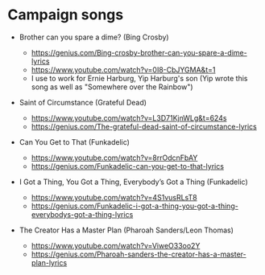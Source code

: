 # Campaign songs

* Brother can you spare a dime? (Bing Crosby)
  * https://genius.com/Bing-crosby-brother-can-you-spare-a-dime-lyrics
  * https://www.youtube.com/watch?v=0I8-CbJYGMA&t=1
  * I use to work for Ernie Harburg, Yip Harburg's son (Yip wrote this song as well as "Somewhere over the Rainbow")

* Saint of Circumstance (Grateful Dead)
  * https://www.youtube.com/watch?v=L3D71KjnWLg&t=624s 
  * https://genius.com/The-grateful-dead-saint-of-circumstance-lyrics

* Can You Get to That (Funkadelic)
  * https://www.youtube.com/watch?v=8rrOdcnFbAY
  * https://genius.com/Funkadelic-can-you-get-to-that-lyrics

* I Got a Thing, You Got a Thing, Everybody’s Got a Thing (Funkadelic)
  * https://www.youtube.com/watch?v=4S1vusRLsT8
  * https://genius.com/Funkadelic-i-got-a-thing-you-got-a-thing-everybodys-got-a-thing-lyrics

* The Creator Has a Master Plan (Pharoah Sanders/Leon Thomas)
  * https://www.youtube.com/watch?v=ViweO33oo2Y 
  * https://genius.com/Pharoah-sanders-the-creator-has-a-master-plan-lyrics
